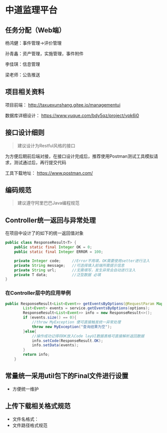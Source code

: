 # 中道监理平台

## 任务分配（Web端）

杨鸿健：事件管理->评价管理

孙青鑫：资产管理，实施管理，事件附件

李佳琪：信息管理

梁老师：公告推送

## 项目相关资料

项目前端： http://taxuexunshang.gitee.io/managementui 

数据库详细设计： https://www.yuque.com/bdy5qz/project/vpk6i0 

## 接口设计细则

> 建议设计为Restful风格的接口

为方便后期前后端对接，在接口设计完成后，推荐使用Postman测试工具模拟请求，测试通过后，再行提交代码

工具下载地址： https://www.postman.com/ 

## 编码规范

> 建议遵守阿里巴巴Java编程规范

## Controller统一返回与异常处理
在项目中设计了的如下的统一返回值对象
```java
public class ResponseResult<T> {
    public static final Integer OK = 0;
    public static final Integer ERROR = 100;

    private Integer code;     //Error不用填，OK需要使用setter进行注入
    private String message;   //可选择填入前端所需提示信息
    private String url;       //无需填写，发生异常会自动进行注入
    private T data;           //泛型数据 必填
}
```
### 在Controller层中的应用举例
```java
public ResponseResult<List<Event>> getEventsByOptions(@RequestParam Map<String,Object> options) throws Exception{
        List<Event> events = service.getEventsByOptions(options);
        ResponseResult<List<Event>> info = new ResponseResult<>();
        if (events.size() == 0){
            //throw MyException 便可直接触发统一异常处理
            throw new MyException("查询结果为空");
        }else{
            //操作成功记得将OK放入Code layUI数据表格可直接解析返回数据
            info.setCode(ResponseResult.OK);
            info.setData(events);
        }
        return info;
    }
```
## 常量统一采用util包下的Final文件进行设置
- 方便统一维护

## 上传下载相关格式规范
- 文件名格式：
- 文件路径格式规范

